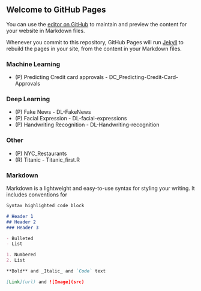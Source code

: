 ## Welcome to GitHub Pages

You can use the [editor on GitHub](https://github.com/kwokwkfl/kwokwkfl.github.io/edit/main/index.md) to maintain and preview the content for your website in Markdown files.

Whenever you commit to this repository, GitHub Pages will run [Jekyll](https://jekyllrb.com/) to rebuild the pages in your site, from the content in your Markdown files.
### Machine Learning
* (P) Predicting Credit card approvals - DC_Predicting-Credit-Card-Approvals

### Deep Learning
* (P) Fake News - DL-FakeNews
* (P) Facial Expression - DL-facial-expressions
* (P) Handwriting Recognition - DL-Handwriting-recognition


### Other 
* (P) NYC_Restaurants
* (R) Titanic - Titanic_first.R

### Markdown

Markdown is a lightweight and easy-to-use syntax for styling your writing. It includes conventions for

```markdown
Syntax highlighted code block

# Header 1
## Header 2
### Header 3

- Bulleted
- List

1. Numbered
2. List

**Bold** and _Italic_ and `Code` text

[Link](url) and ![Image](src)
```
